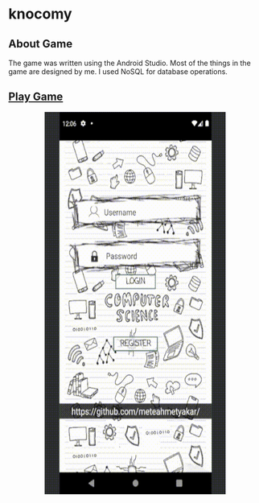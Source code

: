 # knocomy

## About Game
The game was written using the Android Studio. Most of the things in the game are designed by me. I used NoSQL for database operations.

## [Play Game](https://meteahmetyakar.github.io/knocomy/)

<p align="center">
  <img src="https://github.com/meteahmetyakar/knocomy/blob/main/gameplay.gif" width="360" height="760" /> 
</p>


